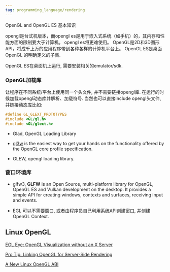 ```yaml
---
tag: programming_language/rendering
---
```

OpenGL and OpenGL ES 基本知识

opengl是台式机版本，而opengl es是用于嵌入式系统（如手机）的，其内存和性能方面的限制要大于计算机。 opengl es将更难使用。 OpenGL是2D和3D图形API，将成千上万的应用程序带到各种各样的计算机平台上。 OpenGL ES是桌面OpenGL 的明确定义的子集.

OpenGL ES在桌面机上运行, 需要安装相关的emulator/sdk.


### OpenGL加载库
 让程序在不同系统/平台上使用同一个头文件, 并不需要链接opengl库. 在运行的时候加载opengl动态库并解析、加载符号. 当然也可以直接include opengl头文件, 并链接动态库比如:
 ```c++
#define GL_GLEXT_PROTOTYPES
#include <GL/gl.h>
#include <GL/glext.h>
 ```
* Glad, OpenGL Loading Library

* [gl3w](https://github.com/skaslev/gl3w) is the easiest way to get your hands on the functionality offered by the OpenGL core profile specification. 

* GLEW, opengl loading library.

### 窗口环境库

* glfw3, **GLFW** is an Open Source, multi-platform library for OpenGL, OpenGL ES and Vulkan development on the desktop. It provides a simple API for creating windows, contexts and surfaces, receiving input and events.

* EGL 可以不需要窗口, 或者由程序员自己利用系统API创建窗口, 并创建OpenGL Context.

## Linux OpenGL

[EGL Eye: OpenGL Visualization without an X Server](https://developer.nvidia.com/blog/egl-eye-opengl-visualization-without-x-server/)

[Pro Tip: Linking OpenGL for Server-Side Rendering](https://developer.nvidia.com/blog/linking-opengl-server-side-rendering/)

[A New Linux OpenGL ABI](https://www.x.org/wiki/Events/XDC2013/XDC2013AndyRitgerVendorNeutralOpenGL/linux-opengl-abi-presentation.pdf)